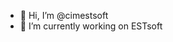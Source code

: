 - 👋 Hi, I’m @cimestsoft
- 🌱 I’m currently working on ESTsoft
  
<!---
cimestsoft/cimestsoft is a ✨ special ✨ repository because its `README.md` (this file) appears on your GitHub profile.
You can click the Preview link to take a look at your changes.
--->
